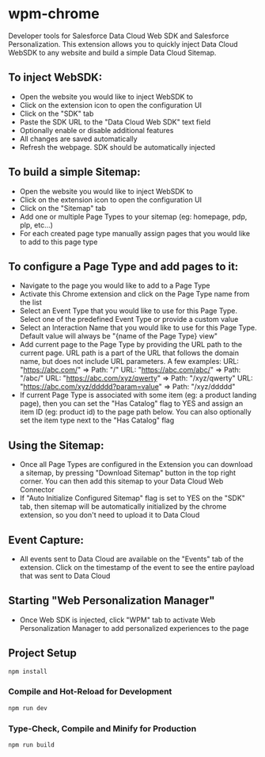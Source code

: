 # wpm-chrome

Developer tools for Salesforce Data Cloud Web SDK and Salesforce Personalization. This extension allows you to quickly inject Data Cloud WebSDK to any website and build a simple Data Cloud Sitemap.

## To inject WebSDK:
- Open the website you would like to inject WebSDK to
- Click on the extension icon to open the configuration UI
- Click on the "SDK" tab
- Paste the SDK URL to the "Data Cloud Web SDK" text field
- Optionally enable or disable additional features
- All changes are saved automatically
- Refresh the webpage. SDK should be automatically injected

## To build a simple Sitemap:
- Open the website you would like to inject WebSDK to
- Click on the extension icon to open the configuration UI
- Click on the "Sitemap" tab
- Add one or multiple Page Types to your sitemap (eg: homepage, pdp, plp, etc...)
- For each created page type manually assign pages that you would like to add to this page type

## To configure a Page Type and add pages to it:
- Navigate to the page you would like to add to a Page Type
- Activate this Chrome extension and click on the Page Type name from the list
- Select an Event Type that you would like to use for this Page Type. Select one of the predefined Event Type or provide a custom value
- Select an Interaction Name that you would like to use for this Page Type. Default value will always be "{name of the Page Type} view"
- Add current page to the Page Type by providing the URL path to the current page. URL path is a part of the URL that follows the domain name, but does not include URL parameters. A few examples:
   URL: "https://abc.com/" => Path: "/"
   URL: "https://abc.com/abc/" => Path: "/abc/"
   URL: "https://abc.com/xyz/qwerty" => Path: "/xyz/qwerty"
   URL: "https://abc.com/xyz/ddddd?param=value" => Path: "/xyz/ddddd"
- If current Page Type is associated with some item (eg: a product landing page), then you can set the "Has Catalog" flag to YES and assign an item ID (eg: product id) to the page path below. You can also optionally set the item type next to the "Has Catalog" flag

## Using the Sitemap:
- Once all Page Types are configured in the Extension you can download a sitemap, by pressing "Download Sitemap" button in the top right corner. You can then add this sitemap to your Data Cloud Web Connector
- If "Auto Initialize Configured Sitemap" flag is set to YES on the "SDK" tab, then sitemap will be automatically initialized by the chrome extension, so you don't need to upload it to Data Cloud

## Event Capture:
- All events sent to Data Cloud are available on the "Events" tab of the extension. Click on the timestamp of the event to see the entire payload that was sent to Data Cloud

## Starting "Web Personalization Manager"
- Once Web SDK is injected, click "WPM" tab to activate Web Personalization Manager to add personalized experiences to the page

## Project Setup

```sh
npm install
```

### Compile and Hot-Reload for Development

```sh
npm run dev
```

### Type-Check, Compile and Minify for Production

```sh
npm run build
```
